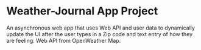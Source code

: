 # Weather-Journal App Project


An asynchronous web app that uses Web API and user data to dynamically update the UI after the user types in a Zip code and text entry of how they are feeling. Web API from OpenWeather Map. 

